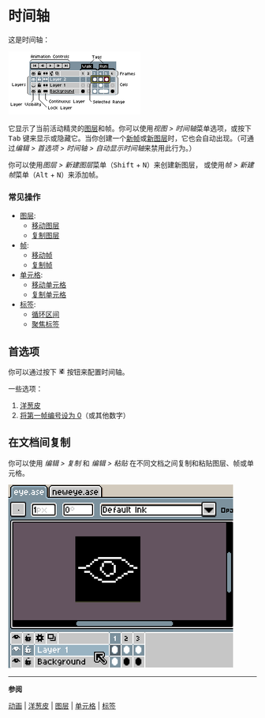 # 时间轴

这是时间轴：

<img src="./timeline/timeline.png" alt="Timeline" class="xN" />

它显示了当前活动精灵的[图层](layers.md)和帧。你可以使用*视图 > 时间轴*菜单选项，或按下 <kbd>Tab</kbd> 键来显示或隐藏它。当你创建一个[新帧](new-frame.md)或[新图层](new-layer.md)时，它也会自动出现。（可通过*编辑 > 首选项 > 时间轴 > 自动显示时间轴*来禁用此行为。）

你可以使用*图层 > 新建图层*菜单（<kbd>Shift</kbd> + <kbd>N</kbd>）来创建新图层，
或使用*帧 > 新建帧*菜单（<kbd>Alt</kbd> + <kbd>N</kbd>）来添加帧。

### 常见操作

* [图层](layers.md):
  * [移动图层](move-layers.md)
  * [复制图层](copy-layers.md)
* [帧](animation.md):
  * [移动帧](move-frames.md)
  * [复制帧](copy-frames.md)
* [单元格](cel.md):
  * [移动单元格](move-cels.md)
  * [复制单元格](copy-cels.md)
* [标签](tags.md):
  * [循环区间](loop.md)
  * [聚焦标签](focus-tag.md)

## 首选项

你可以通过按下 ![配置时间轴图标](animation/configure-timeline.png) 按钮来配置时间轴。

一些选项：

1. [洋葱皮](onion-skinning.md)
1. [将第一帧编号设为 0](https://community.aseprite.org/t/3895/2)（或其他数字）

## 在文档间复制

你可以使用 *编辑 > 复制* 和 *编辑 > 粘贴* 在不同文档之间复制和粘贴图层、帧或单元格。

![时间轴上的复制和粘贴](timeline/timeline-copy-and-paste.gif)

---

**参阅**

[动画](animation.md) |
[洋葱皮](onion-skinning.md) |
[图层](layers.md) |
[单元格](cel.md) |
[标签](tags.md)
